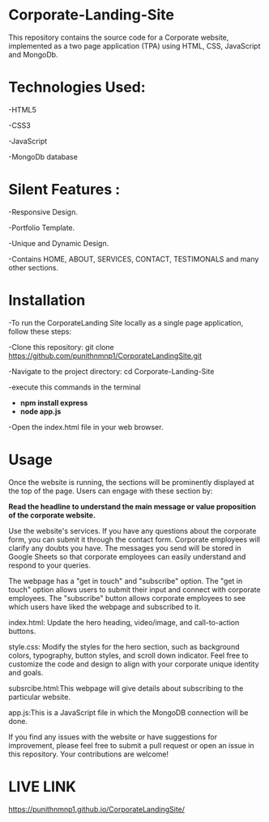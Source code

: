 


# Corporate-Landing-Site

This repository contains the source code for a Corporate website, implemented as a two page application (TPA) using HTML, CSS, JavaScript and MongoDb.

# Technologies Used:
-HTML5  

-CSS3

-JavaScript 

-MongoDb database

# Silent Features :
-Responsive Design.

-Portfolio Template.

-Unique and Dynamic Design.

-Contains HOME, ABOUT, SERVICES, CONTACT, TESTIMONALS and many other sections.

# Installation
-To run the CorporateLanding Site locally as a single page application, follow these steps:

-Clone this repository: git clone https://github.com/punithnmnp1/CorporateLandingSite.git

-Navigate to the project directory: cd Corporate-Landing-Site

-execute this commands in the terminal 
-  **npm install express**
-  **node app.js**

-Open the index.html file in your web browser.

# Usage
Once the website is running, the sections will be prominently displayed at the top of the page. Users can engage with these section by:

**Read the headline to understand the main message or value proposition of the corporate website.**

Use the website's services. If you have any questions about the corporate form, you can submit it through the contact form. Corporate employees will clarify any doubts you have. The messages you send will be stored in Google Sheets so that corporate employees can easily understand and respond to your queries.

The webpage has a "get in touch" and "subscribe" option. The "get in touch" option allows users to submit their input and connect with corporate employees. The "subscribe" button allows corporate employees to see which users have liked the webpage and subscribed to it.

index.html: Update the hero heading, video/image, and call-to-action buttons.

style.css: Modify the styles for the hero section, such as background colors, typography, button styles, and scroll down indicator. Feel free to customize the code and design to align with your corporate unique identity and goals.

subsrcibe.html:This webpage will give details about subscribing to the particular website. 

app.js:This is a JavaScript file in which the MongoDB connection will be done.

If you find any issues with the website or have suggestions for improvement, please feel free to submit a pull request or open an issue in this repository. Your contributions are welcome!

# LIVE LINK
https://punithnmnp1.github.io/CorporateLandingSite/
